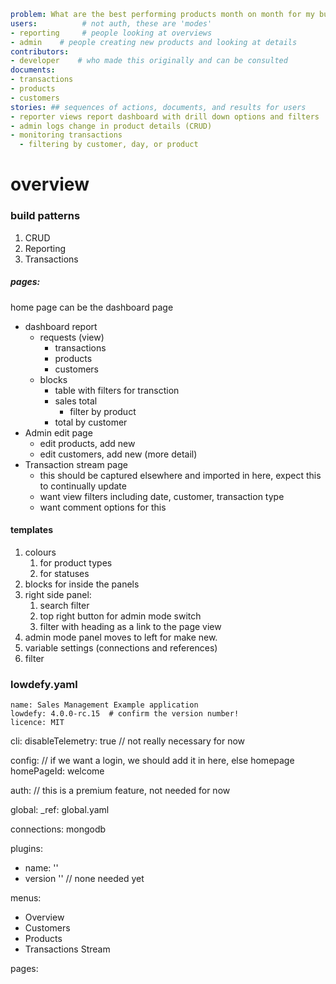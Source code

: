 ```yaml
problem: What are the best performing products month on month for my business?
users:          # not auth, these are 'modes' 
- reporting     # people looking at overviews
- admin    # people creating new products and looking at details
contributors:
- developer    # who made this originally and can be consulted
documents:
- transactions  
- products 
- customers 
stories: ## sequences of actions, documents, and results for users
- reporter views report dashboard with drill down options and filters
- admin logs change in product details (CRUD)
- monitoring transactions
  - filtering by customer, day, or product
```

# overview


### build patterns
1. CRUD
2. Reporting
3. Transactions

##### pages:
home page can be the dashboard page

- dashboard report
  - requests (view)
    - transactions
    - products
    - customers
  - blocks
    - table with filters for transction
    - sales total
      - filter by product
    - total by customer
- Admin edit page
  - edit products, add new
  - edit customers, add new (more detail)
- Transaction stream page
  - this should be captured elsewhere and imported in here, expect this to continually update
  - want view filters including date, customer, transaction type
  - want comment options for this

#### templates

1. colours
   1. for product types
   2. for statuses
2. blocks for inside the panels
3. right side panel:
   1. search filter
   2. top right button for admin mode switch
   3. filter with heading as a link to the page view
4. admin mode panel moves to left for make new.
5. variable settings (connections and references)
6. filter

### lowdefy.yaml

```
name: Sales Management Example application
lowdefy: 4.0.0-rc.15  # confirm the version number!
licence: MIT
```
cli:
  disableTelemetry: true
// not really necessary for now

config:
// if we want a login, we should add it in here, else homepage
  homePageId: welcome

auth:
// this is a premium feature, not needed for now

global:
  _ref: global.yaml

connections:
 mongodb

plugins:
  - name: ''
  - version ''
// none needed yet

menus:
  - Overview
  - Customers
  - Products
  - Transactions Stream

pages:

